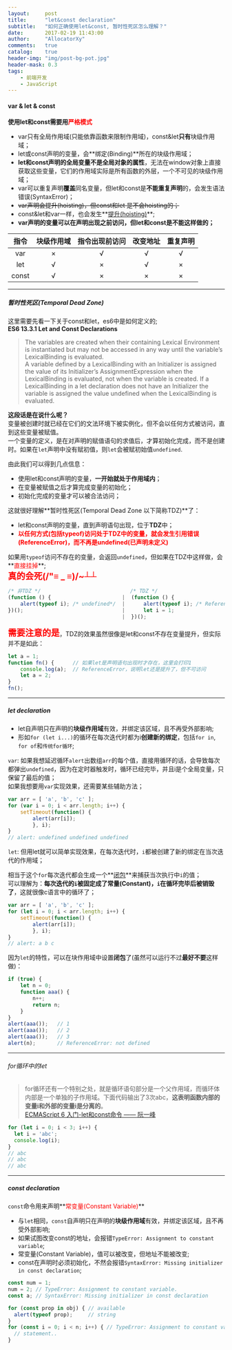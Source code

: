 ```yaml
---
layout:     post
title:      "let&const declaration"
subtitle:   "如何正确使用let&const, 暂时性死区怎么理解？"
date:       2017-02-19 11:43:00
author:     "AllocatorXy"
comments:   true
catalog:    true
header-img: "img/post-bg-pot.jpg"
header-mask: 0.3
tags:
    - 前端开发
    - JavaScript
---
```


#### var & let & const
**使用let和const需要用<font color="red">严格模式</font>**<br />

- var只有全局作用域(只能依靠函数来限制作用域)，const&let**只有**块级作用域；
- let或const声明的变量，会**绑定(Binding)**所在的块级作用域；
- **let和const声明的全局变量不是全局对象的属性**，无法在window对象上直接获取这些变量，它们的作用域实际是所有函数的外层，一个不可见的块级作用域；
- var可以重复声明**覆盖**同名变量，但let和const是**不能重复声明**的，会发生语法错误(SyntaxError)；
- ~~var声明会提升(hoisting)，但const和let 是不会hoisting的；~~
- const&let和var一样，也会发生**<a href="https://allocatorxy.github.io/2017/02/17/js-variable/" target="_blank">提升(hoisting)</a>**;
- **var声明的变量可以在声明出现之前访问，但let和const是不能这样做的；**

|  指令  |块级作用域|指令出现前访问|改变地址|重复声明|
| :----: | :------: |    :---:     | :----: |  :--:  |
|  var   |    ×     |      √       |    √   |    √   |
|  let   |    √     |      ×       |    √   |    ×   |
| const  |    √     |      ×       |    ×   |    ×   |

<hr />

##### 暂时性死区(Temporal Dead Zone)
这里需要先看一下关于const和let，es6中是如何定义的;<br />
**ES6 13.3.1 Let and Const Declarations**<br />
>The variables are created when their containing Lexical Environment is instantiated but may not be accessed in any way until the variable’s LexicalBinding is evaluated.<br />
>A variable defined by a LexicalBinding with an Initializer is assigned the value of its Initializer’s AssignmentExpression when the LexicalBinding is evaluated, not when the variable is created. If a LexicalBinding in a let declaration does not have an Initializer the variable is assigned the value undefined when the LexicalBinding is evaluated.<br />

**这段话是在说什么呢？**<br />
变量被创建时就已经在它们的文法环境下被实例化，但不会以任何方式被访问，直到这些变量被赋值。<br />
一个变量的定义，是在对声明的赋值语句的求值后，才算初始化完成，而不是创建时。如果在`let`声明中没有赋初值，则`let`会被赋初始值`undefined`.

由此我们可以得到几点信息：

- 使用let和const声明的变量，**一开始就处于作用域内**；
- 在变量被赋值之后才算完成变量的初始化；
- 初始化完成的变量才可以被合法访问；

这就很好理解**暂时性死区(Temporal Dead Zone 以下简称TDZ)**了：
- let和const声明的变量，直到声明语句出现，位于**TDZ**中；
- **<font color="red">以任何方式(包括typeof)访问处于TDZ中的变量，就会发生引用错误(ReferenceError)，而不再是undefined(已声明未定义)</font>**

如果用`typeof`访问不存在的变量，会返回`undefined`，但如果在TDZ中这样做，会**<font color="red">直接挂掉</font>**;<br />
**<font color="red" style="font-size: 20px;" >真的会死(/"≡ _ ≡)/~┴┴</font>**

```js
/* 非TDZ */                             /* TDZ */
(function () {                       |  (function () { 
    alert(typeof i); /* undefined*/  |      alert(typeof i); /* ReferenceError */
})();                                |      let i = 1;
                                     |  })();
```

**<font color="red" style="font-size: 20px;" >需要注意的是</font>**，TDZ的效果虽然很像是let和const不存在变量提升，但实际并不是如此：

```js
let a = 1;
function fn() {      // 如果let是声明语句出现时才存在，这里会打印1
    console.log(a);  // ReferenceError，说明let还是提升了，但不可访问
    let a = 2;
}
fn();
```
<hr />

##### let declaration
- let自声明只在声明的**块级作用域**有效，并绑定该区域，且不再受外部影响;
- 形如`for (let i...)`的循环在每次迭代时都为i**创建新的绑定**，包括`for in`, `for of`和`传统for循环`;

`var`: 如果我想延迟循环`alert`出数组`arr`的每个值，直接用循环的话，会导致每次都弹出`undefined`，因为在定时器触发时，循环已经完毕，并且i是个全局变量，只保留了最后的值；<br />
如果我想要用`var`实现效果，还需要某些辅助方法；

```js
var arr = [ 'a', 'b', 'c' ];
for (var i = 0; i < arr.length; i++) {
    setTimeout(function() {
        alert(arr[i]);
        }, i);
}
// alert: undefined undefined undefined
```

`let`: 但用let就可以简单实现效果，在每次迭代时，`i`都被创建了新的绑定在当次迭代的作用域；<br />

相当于这个`for`每次迭代都会生成一个**<a href="https://allocatorxy.github.io/2017/02/15/js-closure/" target="_blank">闭包</a>**来捕获当次执行中`i`的值；<br />
可以理解为：**每次迭代的`i`被固定成了常量(Constant)，`i`在循环完毕后被销毁了**，这就很像c语言中的循环了；

```js
var arr = [ 'a', 'b', 'c' ];
for (let i = 0; i < arr.length; i++) {
    setTimeout(function() {
        alert(arr[i]);
        }, i);
}
// alert: a b c
```

因为`let`的特性，可以在块作用域中设置**闭包**了(虽然可以运行不过**最好不要**这样做)：

```js
if (true) {
    let n = 0;
    function aaa() {
        n++;
        return n;
    }
}
alert(aaa());   // 1
alert(aaa());   // 2
alert(aaa());   // 3
alert(n);       // ReferenceError: not defined
```
<hr />

###### for循环中的let
>for循环还有一个特别之处，就是循环语句部分是一个父作用域，而循环体内部是一个单独的子作用域。下面代码输出了3次abc，**这表明函数内部的变量i和外部的变量i是分离的**。<br />
<a href="http://es6.ruanyifeng.com/#docs/let" target="_blank">ECMAScript 6 入门-let和const命令 —— 阮一峰</a>

```js
for (let i = 0; i < 3; i++) {
  let i = 'abc';
  console.log(i);
}
// abc
// abc
// abc
```
<hr />

##### const declaration
`const`命令用来声明**<font color="red">常变量(Constant Variable)</font>**<br />

- 与`let`相同，`const`自声明只在声明的**块级作用域**有效，并绑定该区域，且不再受外部影响;
- 如果试图改变const的地址，会报错`TypeError: Assignment to constant variable`;
- 常变量(Constant Variable)，值可以被改变，但地址不能被改变;
- const在声明时必须初始化，不然会报错`SyntaxError: Missing initializer in const declaration`;

```js
const num = 1;
num = 2; // TypeError: Assignment to constant variable.
const a; // SyntaxError: Missing initializer in const declaration

for (const prop in obj) { // available
  alert(typeof prop);     // string
}
for (const i = 0; i < n; i++) { // TypeError: Assignment to constant variable.
  // statement..
}
```
